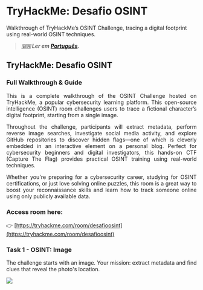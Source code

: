 # TryHackMe: Desafio OSINT


Walkthrough of TryHackMe’s OSINT Challenge, tracing a digital footprint using real-world OSINT techniques.

<!--more-->

> ***🇧🇷 Ler em [Português](http://karinagante.github.io/pt-br/tryhackme-desafio-osint/).***

## TryHackMe: Desafio OSINT

### Full Walkthrough & Guide

<p align="justify">This is a complete walkthrough of the OSINT Challenge hosted on TryHackMe, a popular cybersecurity learning platform. This open-source intelligence (OSINT) room challenges users to trace a fictional character’s digital footprint, starting from a single image.</p>

<p align="justify">Throughout the challenge, participants will extract metadata, perform reverse image searches, investigate social media activity, and explore GitHub repositories to discover hidden flags—one of which is cleverly embedded in an interactive element on a personal blog. Perfect for cybersecurity beginners and digital investigators, this hands-on CTF (Capture The Flag) provides practical OSINT training using real-world techniques.</p>

<p align="justify">Whether you're preparing for a cybersecurity career, studying for OSINT certifications, or just love solving online puzzles, this room is a great way to boost your reconnaissance skills and learn how to track someone online using only publicly available data.</p>

### Access room here:

👉 [https://tryhackme.com/room/desafioosint](https://tryhackme.com/room/desafioosint)

### Task 1 - OSINT: Image

<p align="justify">The challenge starts with an image. Your mission: extract metadata and find clues that reveal the photo's location.</p>

![](trip-1719941392499-1729532974063.JPG)
